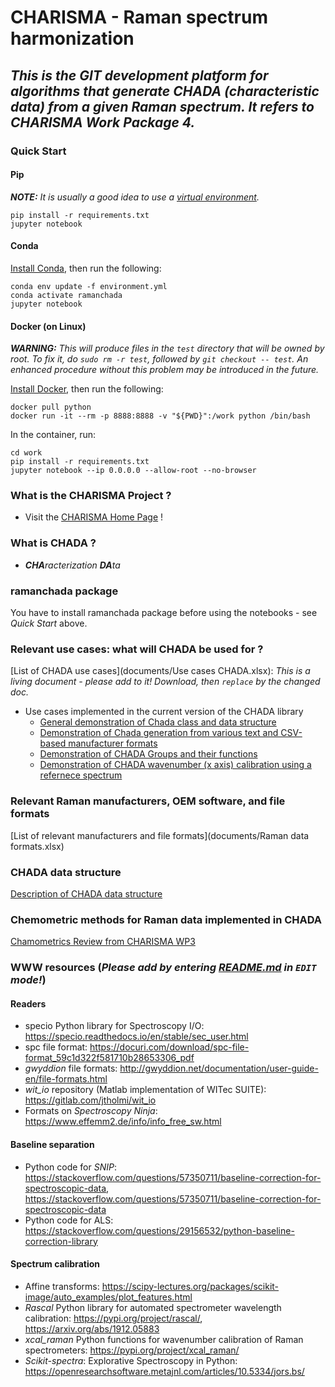 # **CHARISMA - Raman spectrum harmonization**

## _This is the GIT development platform for algorithms that generate CHADA (characteristic data) from a given Raman spectrum. It refers to CHARISMA Work Package 4._

### Quick Start

#### Pip

***NOTE:** It is usually a good idea to use a [virtual environment](https://docs.python.org/3/tutorial/venv.html).*
```
pip install -r requirements.txt
jupyter notebook
```

#### Conda
[Install Conda](https://conda.io/projects/conda/en/latest/user-guide/install/index.html), then run the following:
```
conda env update -f environment.yml
conda activate ramanchada
jupyter notebook
```

#### Docker (on Linux)

***WARNING:** This will produce files in the `test` directory that will be owned by root. To fix it, do `sudo rm -r test`,
followed by `git checkout -- test`. An enhanced procedure without this problem may be introduced in the future.*

[Install Docker](https://docs.docker.com/get-docker/), then run the following:
```
docker pull python
docker run -it --rm -p 8888:8888 -v "${PWD}":/work python /bin/bash
```
In the container, run:
```
cd work
pip install -r requirements.txt
jupyter notebook --ip 0.0.0.0 --allow-root --no-browser
```

### What is the CHARISMA Project ?
- Visit the [CHARISMA Home Page](https://www.h2020charisma.eu/) !

### What is CHADA ?
- _**CHA**racterization **DA**ta_

### ramanchada package

You have to install ramanchada package before using the notebooks - see _Quick Start_ above.

### Relevant use cases: what will CHADA be used for ?
[List of CHADA use cases](documents/Use cases CHADA.xlsx): _This is a living document - please add to it! Download, then `replace` by the changed doc._
* Use cases implemented in the current version of the CHADA library
    * [General demonstration of Chada class and data structure](https://gitlab.cc-asp.fraunhofer.de/barton/charisma-raman-spectrum-harmonization/-/blob/master/Chada%20new%20demo.ipynb)
    * [Demonstration of Chada generation from various text and CSV-based manufacturer formats](https://gitlab.cc-asp.fraunhofer.de/barton/charisma-raman-spectrum-harmonization/-/blob/master/Chada%20txt%20import%20demo.ipynb)
    * [Demonstration of CHADA Groups and their functions](https://gitlab.cc-asp.fraunhofer.de/barton/charisma-raman-spectrum-harmonization/-/blob/master/Chada%20Group%20demo.ipynb)
    * [Demonstration of CHADA wavenumber (x axis) calibration using a refernece spectrum](https://gitlab.cc-asp.fraunhofer.de/barton/charisma-raman-spectrum-harmonization/-/blob/master/Chada%20calibration%20demo.ipynb)

### Relevant Raman manufacturers, OEM software, and file formats
[List of relevant manufacturers and file formats](documents/Raman data formats.xlsx)

### CHADA data structure
[Description of CHADA data structure](documents/Charisma%20deliverable%204_1.docx)

### Chemometric methods for Raman data implemented in CHADA
[Chamometrics Review from CHARISMA WP3](documents/Charisma%20deliverable%204_1.docx)

### WWW resources (_Please add by entering [README.md](README.md) in `EDIT` mode!_)
#### Readers
- specio Python library for Spectroscopy I/O: https://specio.readthedocs.io/en/stable/sec_user.html
- spc file format: https://docuri.com/download/spc-file-format_59c1d322f581710b28653306_pdf
- _gwyddion_ file formats: http://gwyddion.net/documentation/user-guide-en/file-formats.html
- _wit_io_ repository (Matlab implementation of WITec SUITE): https://gitlab.com/jtholmi/wit_io
- Formats on _Spectroscopy Ninja_: https://www.effemm2.de/info/info_free_sw.html

#### Baseline separation
- Python code for _SNIP_: https://stackoverflow.com/questions/57350711/baseline-correction-for-spectroscopic-data, https://stackoverflow.com/questions/57350711/baseline-correction-for-spectroscopic-data
- Python code for ALS: https://stackoverflow.com/questions/29156532/python-baseline-correction-library

#### Spectrum calibration
- Affine transforms: https://scipy-lectures.org/packages/scikit-image/auto_examples/plot_features.html
- _Rascal_ Python library for automated spectrometer wavelength calibration: https://pypi.org/project/rascal/, https://arxiv.org/abs/1912.05883
- _xcal_raman_ Python functions for wavenumber calibration of Raman spectrometers: https://pypi.org/project/xcal_raman/
- _Scikit-spectra_: Explorative Spectroscopy in Python: https://openresearchsoftware.metajnl.com/articles/10.5334/jors.bs/   
